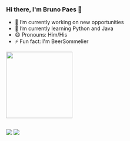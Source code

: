 ### Hi there, I'm Bruno Paes 👋


- 🔭 I’m currently working on new opportunities
- 🌱 I’m currently learning Python and Java
- 😄 Pronouns: Him/His
- ⚡ Fun fact: I'm BeerSommelier

<div>
  <a href="https://github.com/paesbruno">
  <img height="180em" src="https://github-readme-stats.vercel.app/api?username=paesbruno&show_icons=true&theme=dark&include_all_commits=true&count_private=true"/>
<div>

 ##
 
<div> 
  <a href = "mailto: paes.bruno@gmail.com"><img src="https://img.shields.io/badge/-Gmail-%23333?style=for-the-badge&logo=gmail&logoColor=white" target="_blank"></a>
  <a href="https://linkedin.com/in/brunopaes" target="_blank"><img src="https://img.shields.io/badge/-LinkedIn-%230077B5?style=for-the-badge&logo=linkedin&logoColor=white" target="_blank"></a> 
 <div> 
